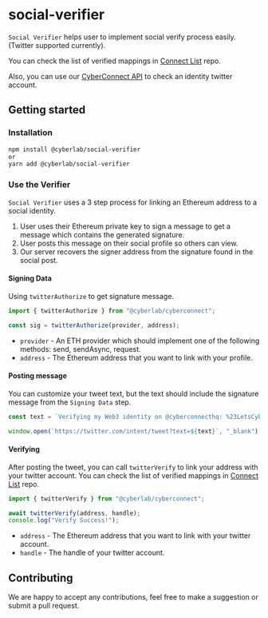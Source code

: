 # social-verifier

`Social Verifier` helps user to implement social verify process easily. (Twitter supported currently).

You can check the list of verified mappings in [Connect List](https://github.com/cyberconnecthq/connect-list) repo.

Also, you can use our [CyberConnect API](https://docs.cyberconnect.me/) to check an identity twitter account.

## Getting started

### Installation

```sh
npm install @cyberlab/social-verifier
or
yarn add @cyberlab/social-verifier
```

### Use the Verifier

`Social Verifier` uses a 3 step process for linking an Ethereum address to a social identity.

1. User uses their Ethereum private key to sign a message to get a message which contains the generated signature.
2. User posts this message on their social profile so others can view.
3. Our server recovers the signer address from the signature found in the social post.

#### Signing Data

Using `twitterAuthorize` to get signature message.

```ts
import { twitterAuthorize } from "@cyberlab/cyberconnect";

const sig = twitterAuthorize(provider, address);
```

- `provider` - An ETH provider which should implement one of the following methods: send, sendAsync, request.
- `address` - The Ethereum address that you want to link with your profile.

#### Posting message

You can customize your tweet text, but the text should include the signature message from the `Signing Data` step.

```ts
const text = `Verifying my Web3 identity on @cyberconnecthq: %23LetsCyberConnect %0A ${sig}`;

window.open(`https://twitter.com/intent/tweet?text=${text}`, "_blank");
```

#### Verifying

After posting the tweet, you can call `twitterVerify` to link your address with your twitter account. You can check the list of verified mappings in [Connect List](https://github.com/cyberconnecthq/connect-list) repo.

```ts
import { twitterVerify } from "@cyberlab/cyberconnect";

await twitterVerify(address, handle);
console.log("Verify Success!");
```

- `address` - The Ethereum address that you want to link with your twitter account.
- `handle` - The handle of your twitter account.

## Contributing

We are happy to accept any contributions, feel free to make a suggestion or submit a pull request.
